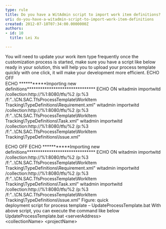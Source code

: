 ```yaml
---
type: rule
title: Do you have a WitAdmin script to import work item definitions?
uri: do-you-have-a-witadmin-script-to-import-work-item-definitions
created: 2012-07-18T07:34:00.0000000Z
authors:
- id: 10
  title: Lei Xu

---
```


 
You will need to update your work item type frequently once the customization process is started, make sure you have a script like below ready in your solution, this will help you to upload your process template quickly with one click, it will make your development more efficient.
 ​ECHO OFF<font face="consolas" size="2"><br></font>ECHO \*\*\*\*\*\*\*\*\*\*\*Importing new definitions\*\*\*\*\*\*\*\*\*\*\*\*\*\*\*\*\*\*\*\*\*\*\*\*\*\*\*\*\*\*\*
ECHO ON
witadmin importwitd /collection:http://%1:8080/tfs/%2 /p:%3 /f:"..\CN.SAC.TfsProcessTemplate\WorkItem ​Tracking\TypeDefinitions\Requirement.xml"
witadmin importwitd /collection:http://%1:8080/tfs/%2 /p:%3 /f:"..\CN.SAC.TfsProcessTemplate\WorkItem Tracking\TypeDefinitions\Task.xml"
witadmin importwitd /collection:http://%1:8080/tfs/%2 /p:%3 /f:"..\CN.SAC.TfsProcessTemplate\WorkItem Tracking\TypeDefinitions\Issue.xml"

​ECHO OFF​
ECHO \*\*\*\*\*\*\*\*\*\*\*Importing new definitions\*\*\*\*\*\*\*\*\*\*\*\*\*\*\*\*\*\*\*\*\*\*\*\*\*\*\*\*\*\*\*
ECHO ON
witadmin importwitd /collection:http://%1:8080/tfs/%2 /p:%3 /f:"..\CN.SAC.TfsProcessTemplate\WorkItem Tracking\TypeDefinitions\Requirement.xml"
witadmin importwitd /collection:http://%1:8080/tfs/%2 /p:%3 /f:"..\CN.SAC.TfsProcessTemplate\WorkItem Tracking\TypeDefinitions\Task.xml"
witadmin importwitd /collection:http://%1:8080/tfs/%2 /p:%3 /f:"..\CN.SAC.TfsProcessTemplate\WorkItem Tracking\TypeDefinitions\Issue.xml"​​ Figure: quick<br>deployment script for process template – Upd​ateProcessTemplate.bat With above script, you can execute the command like below UpdateProcessTemplate.bat &lt;serverAddress&gt;<br>&lt;collectionName&gt; &lt;projectName&gt;<br>​​​​  
